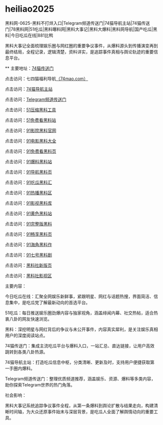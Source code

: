 # heiliao2025
黑料网-0625-黑料不打烊入口|Telegram频道传送门|74猫导航主站|74猫传送门|78黑料网|51吃瓜|黑料曝料网|黑料大事记|黑料大爆料|黑料网导航|国产吃瓜|黑料|今日吃瓜在线|881比鸭

黑料大事记全面梳理娱乐圈与网红圈的重要争议事件，从爆料源头到传播演变再到最终结局，全程记录，逻辑清楚，资料详实，是追踪事件真相与舆论轨迹的重要信息平台。

** 主要地址：<a href="https://74mao.com/">74猫传送门</a>

点击访问：七四猫福利导航<a href="https://74mao.com/">（74mao.com）</a>

点击访问：<a href="https://74mao.com/">74猫导航主站</a>

点击访问：<a href="https://74mao.com/">Telegram频道传送门</a>

点击访问：<a href="https://hj-843.pages.dev/">51压缩黑料工具</a>  

点击访问：<a href="https://hj-846.pages.dev/">51免费看黑料站</a>  

点击访问：<a href="https://hj-968.pages.dev/">91影院黑料官网</a>  

点击访问：<a href="https://hj-969.pages.dev/">91电影黑料大全</a>  

点击访问：<a href="https://hj-970.pages.dev/">91免费看黑料页</a>  

点击访问：<a href="https://hj-971.pages.dev/">91爆料黑料站</a>  

点击访问：<a href="https://hj-972.pages.dev/">91导航黑料页</a>  

点击访问：<a href="https://hj-976.pages.dev/">91吃瓜黑料汇</a>  

点击访问：<a href="https://hj-977.pages.dev/">91热播黑料区</a>  

点击访问：<a href="https://hj-978.pages.dev/">91影视黑料库</a>  

点击访问：<a href="https://hj-979.pages.dev/">91黄色黑料站</a>  

点击访问：<a href="https://hj-980.pages.dev/">91完整版黑料</a>  

点击访问：<a href="https://hj-981.pages.dev/">91畅享黑料页</a>  

点击访问：<a href="https://hj-982.pages.dev/">91海角黑料作</a>  

点击访问：<a href="https://hj-983.pages.dev/">91七号黑料剧</a>  

点击访问：<a href="https://hls-01.pages.dev/">黑料社新版页</a>  

点击访问：<a href="https://hls-15.pages.dev/">黑料社影视区</a>  

主要内容：

今日吃瓜在线：汇聚全网娱乐新鲜事，紧跟明星、网红与话题热搜，界面简洁、信息集中，是吃瓜党了解最新动向的首选平台。

51吃瓜：每日推送娱乐圈劲爆内容与独家视角，涵盖绯闻内幕、社交热帖，适合热衷八卦的网友快速浏览。

黑料：深挖明星与网红背后的争议与未公开事件，内容真实犀利，是关注娱乐真相用户的深度阅读站点。

74猫传送门：集成主流吃瓜平台与爆料入口，一站汇总、直达链接，让用户高效跳转到各类八卦热源。

74猫导航主站：打造吃瓜信息中枢，分类清晰、更新及时，支持用户便捷获取第一手圈内爆料。

Telegram频道传送门：整理优质频道推荐，涵盖娱乐、资源、爆料等多类内容，助你探索Telegram世界的热门角落。

社会影响：

黑料大事记系统追踪争议事件全程，从第一条爆料到舆论扩散与结果走向，构建清晰时间轴，为大众还原事件始末与深层背景，是吃瓜人全面了解舆情动向的重要工具。
<span style="display:none;">[Canonical link](）</span>
